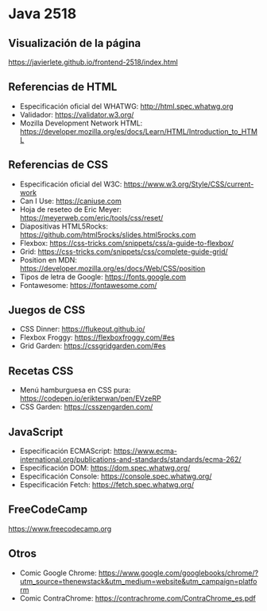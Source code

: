 # Java 2518

## Visualización de la página

https://javierlete.github.io/frontend-2518/index.html

## Referencias de HTML

* Especificación oficial del WHATWG: http://html.spec.whatwg.org
* Validador: https://validator.w3.org/
* Mozilla Development Network HTML: https://developer.mozilla.org/es/docs/Learn/HTML/Introduction_to_HTML

## Referencias de CSS

* Especificación oficial del W3C: https://www.w3.org/Style/CSS/current-work
* Can I Use:  https://caniuse.com
* Hoja de reseteo de Eric Meyer: https://meyerweb.com/eric/tools/css/reset/
* Diapositivas HTML5Rocks: https://github.com/html5rocks/slides.html5rocks.com
* Flexbox: https://css-tricks.com/snippets/css/a-guide-to-flexbox/
* Grid: https://css-tricks.com/snippets/css/complete-guide-grid/
* Position en MDN: https://developer.mozilla.org/es/docs/Web/CSS/position
* Tipos de letra de Google: https://fonts.google.com
* Fontawesome: https://fontawesome.com/

## Juegos de CSS

* CSS Dinner: https://flukeout.github.io/
* Flexbox Froggy: https://flexboxfroggy.com/#es
* Grid Garden: https://cssgridgarden.com/#es

## Recetas CSS

* Menú hamburguesa en CSS pura: https://codepen.io/erikterwan/pen/EVzeRP
* CSS Garden: https://csszengarden.com/

## JavaScript

* Especificación ECMAScript: https://www.ecma-international.org/publications-and-standards/standards/ecma-262/
* Especificación DOM: https://dom.spec.whatwg.org/
* Especificación Console: https://console.spec.whatwg.org/
* Especificación Fetch: https://fetch.spec.whatwg.org/

## FreeCodeCamp

https://www.freecodecamp.org

## Otros

* Comic Google Chrome: https://www.google.com/googlebooks/chrome/?utm_source=thenewstack&utm_medium=website&utm_campaign=platform
* Comic ContraChrome: https://contrachrome.com/ContraChrome_es.pdf
